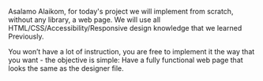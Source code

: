 Asalamo Alaikom, for today's project we will implement from scratch, without any library, a web page. We will use all HTML/CSS/Accessibility/Responsive design knowledge that we learned Previously.

You won’t have a lot of instruction, you are free to implement it the way that you want - the objective is simple: Have a fully functional web page that looks the same as the designer file.

